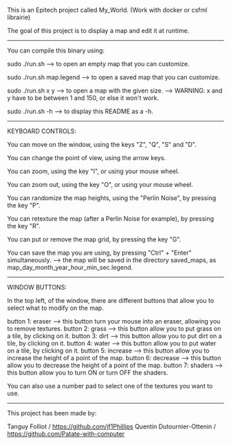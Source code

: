 This is an Epitech project called My_World. (Work with docker or csfml librairie)

The goal of this project is to display a map and edit it at runtime.
____________________________________________________________________
You can compile this binary using:

sudo ./run.sh
--> to open an empty map that you can customize.

sudo ./run.sh map.legend
--> to open a saved map that you can customize.

sudo ./run.sh x y
--> to open a map with the given size.
--> WARNING: x and y have to be between 1 and 150, or else it won't work.

sudo ./run.sh -h
--> to display this README as a -h.
____________________________________________________________________
KEYBOARD CONTROLS:

You can move on the window, using the keys "Z", "Q", "S" and "D".

You can change the point of view, using the arrow keys.

You can zoom, using the key "I", or using your mouse wheel.

You can zoom out, using the key "O", or using your mouse wheel.

You can randomize the map heights, using the "Perlin Noise", by pressing the key "P".

You can retexture the map (after a Perlin Noise for example), by pressing the key "R".

You can put or remove the map grid, by pressing the key "G".

You can save the map you are using, by pressing "Ctrl" + "Enter" simultaneously.
--> the map will be saved in the directory saved_maps, as map_day_month_year_hour_min_sec.legend.
____________________________________________________________________
WINDOW BUTTONS:

In the top left, of the window, there are different buttons that allow you to select what to modify on the map.

button 1: eraser
--> this button turn your mouse into an eraser, allowing you to remove textures.
button 2: grass
--> this button allow you to put grass on a tile, by clicking on it.
button 3: dirt
--> this button allow you to put dirt on a tile, by clicking on it.
button 4: water
--> this button allow you to put water on a tile, by clicking on it.
button 5: increase
--> this button allow you to increase the height of a point of the map.
button 6: decrease
--> this button allow you to decrease the height of a point of the map.
button 7: shaders
--> this button allow you to turn ON or turn OFF the shaders.

You can also use a number pad to select one of the textures you want to use.
____________________________________________________________________

This project has been made by:

Tanguy Folliot 			/ https://github.com/jf1Phillips
Quentin Dutournier-Ottenin 	/ https://github.com/Patate-with-computer
